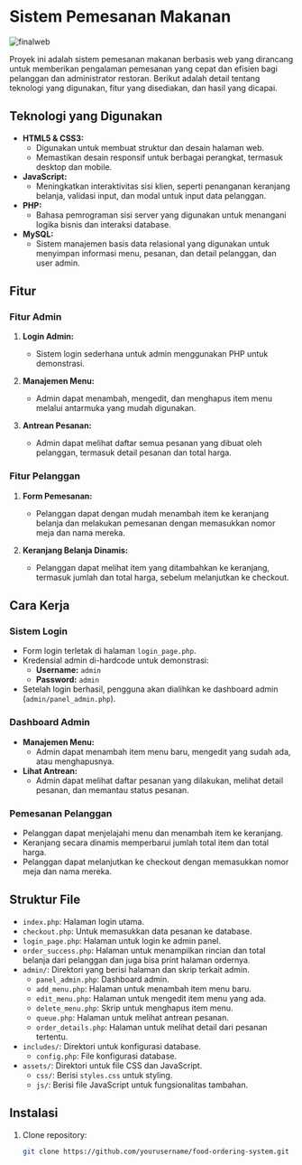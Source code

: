 # Sistem Pemesanan Makanan

![finalweb](https://github.com/user-attachments/assets/f57c2bf9-6d07-4035-bb17-bf75063426b4)

Proyek ini adalah sistem pemesanan makanan berbasis web yang dirancang untuk memberikan pengalaman pemesanan yang cepat dan efisien bagi pelanggan dan administrator restoran. Berikut adalah detail tentang teknologi yang digunakan, fitur yang disediakan, dan hasil yang dicapai.

## Teknologi yang Digunakan

- **HTML5 & CSS3:** 
  - Digunakan untuk membuat struktur dan desain halaman web.
  - Memastikan desain responsif untuk berbagai perangkat, termasuk desktop dan mobile.
- **JavaScript:** 
  - Meningkatkan interaktivitas sisi klien, seperti penanganan keranjang belanja, validasi input, dan modal untuk input data pelanggan.
- **PHP:** 
  - Bahasa pemrograman sisi server yang digunakan untuk menangani logika bisnis dan interaksi database.
- **MySQL:** 
  - Sistem manajemen basis data relasional yang digunakan untuk menyimpan informasi menu, pesanan, dan detail pelanggan, dan user admin.

## Fitur

### Fitur Admin

1. **Login Admin:**
   - Sistem login sederhana untuk admin menggunakan PHP untuk demonstrasi.
   
2. **Manajemen Menu:**
   - Admin dapat menambah, mengedit, dan menghapus item menu melalui antarmuka yang mudah digunakan.
   
3. **Antrean Pesanan:**
   - Admin dapat melihat daftar semua pesanan yang dibuat oleh pelanggan, termasuk detail pesanan dan total harga.

### Fitur Pelanggan

1. **Form Pemesanan:**
   - Pelanggan dapat dengan mudah menambah item ke keranjang belanja dan melakukan pemesanan dengan memasukkan nomor meja dan nama mereka.
   
2. **Keranjang Belanja Dinamis:**
   - Pelanggan dapat melihat item yang ditambahkan ke keranjang, termasuk jumlah dan total harga, sebelum melanjutkan ke checkout.

## Cara Kerja

### Sistem Login

- Form login terletak di halaman `login_page.php`.
- Kredensial admin di-hardcode untuk demonstrasi:
  - **Username:** `admin`
  - **Password:** `admin`
- Setelah login berhasil, pengguna akan dialihkan ke dashboard admin (`admin/panel_admin.php`).

### Dashboard Admin

- **Manajemen Menu:** 
  - Admin dapat menambah item menu baru, mengedit yang sudah ada, atau menghapusnya.
- **Lihat Antrean:**
  - Admin dapat melihat daftar pesanan yang dilakukan, melihat detail pesanan, dan memantau status pesanan.

### Pemesanan Pelanggan

- Pelanggan dapat menjelajahi menu dan menambah item ke keranjang.
- Keranjang secara dinamis memperbarui jumlah total item dan total harga.
- Pelanggan dapat melanjutkan ke checkout dengan memasukkan nomor meja dan nama mereka.

## Struktur File

- `index.php`: Halaman login utama.
- `checkout.php`: Untuk memasukkan data pesanan ke database.
- `login_page.php`: Halaman untuk login ke admin panel.
- `order_success.php`: Halaman untuk menampilkan rincian dan total belanja dari pelanggan dan juga bisa print halaman ordernya.
- `admin/`: Direktori yang berisi halaman dan skrip terkait admin.
  - `panel_admin.php`: Dashboard admin.
  - `add_menu.php`: Halaman untuk menambah item menu baru.
  - `edit_menu.php`: Halaman untuk mengedit item menu yang ada.
  - `delete_menu.php`: Skrip untuk menghapus item menu.
  - `queue.php`: Halaman untuk melihat antrean pesanan.
  - `order_details.php`: Halaman untuk melihat detail dari pesanan tertentu.
- `includes/`: Direktori untuk konfigurasi database.
  - `config.php`: File konfigurasi database.
- `assets/`: Direktori untuk file CSS dan JavaScript.
  - `css/`: Berisi `styles.css` untuk styling.
  - `js/`: Berisi file JavaScript untuk fungsionalitas tambahan.

## Instalasi

1. Clone repository:
   ```sh
   git clone https://github.com/yourusername/food-ordering-system.git
